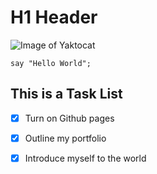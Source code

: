 # H1 Header

![Image of Yaktocat](https://octodex.github.com/images/yaktocat.png)

```
say "Hello World";
```

## This is a Task List

- [x] Turn on Github pages
- [x] Outline my portfolio
- [x] Introduce myself to the world

